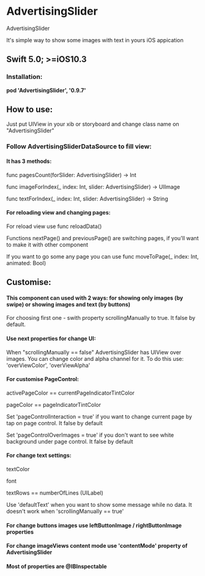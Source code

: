 # AdvertisingSlider
AdvertisingSlider


It's simple way to show some images with text in yours iOS appication

## Swift 5.0;  >=iOS10.3 

### Installation:

**pod 'AdvertisingSlider', '0.9.7'**

## How to use:

Just put UIView in your xib or storyboard and change class name on "AdvertisingSlider" 

### Follow AdvertisingSliderDataSource to fill view:

#### It has 3 methods: 
 <p>func pagesCount(forSlider: AdvertisingSlider) -> Int<p/>
 <p>func imageForIndex(_ index: Int, slider: AdvertisingSlider) -> UIImage<p/>
 <p>func textForIndex(_ index: Int, slider: AdvertisingSlider) -> String<p/>
  
#### For reloading view and changing pages:

For reload view use func reloadData() 

Functions nextPage() and previousPage() are switching pages, if you'll want to make it with other component

If you want to go some any page you can use func moveToPage(_ index: Int, animated: Bool)

## Customise: 

#### This component can used with 2 ways: for showing only images (by swipe) or showing images and text (by buttons)
For choosing first one  - swith property scrollingManually to true. It false by default.

#### Use next properties for change UI:
When "scrollingManually == false" AdvertisingSlider has UIView over images. You can change color and alpha channel for it. To do this use:  'overViewColor', 'overViewAlpha'
 
#### For customise PageControl:
<p>activePageColor == currentPageIndicatorTintColor<p/>
<p>pageColor == pageIndicatorTintColor<p/>
<p>Set 'pageControlInteraction = true' if you want to change current page by tap on page control. It false by default<p/>
<p>Set 'pageControlOverImages = true' if you don't want to see white background under page control. It false by default<p/>

#### For change text settings:

<p>textColor<p/>
<p>font<p/>
<p>textRows == numberOfLines (UILabel)<p/>
  
Use 'defaultText' when you want to show some message while no data. It doesn't work when 'scrollingManually == true'

#### For change buttons images use leftButtonImage / rightButtonImage properties

#### For change imageViews content mode use 'contentMode' property of AdvertisingSlider

#### Most of properties are @IBInspectable
